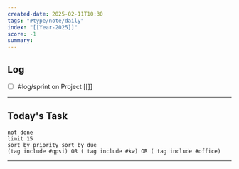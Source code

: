 ```yaml
---
created-date: 2025-02-11T10:30
tags: "#type/note/daily"
index: "[[Year-2025]]"
score: -1
summary:
---
```


## Log
- [ ] #log/sprint on Project [[]]

---

## Today's Task

```tasks
not done
limit 15
sort by priority sort by due
(tag include #qpsi) OR ( tag include #kw) OR ( tag include #office)
```
---
